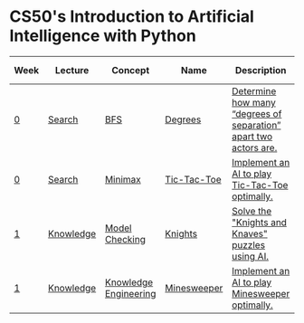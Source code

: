 # CS50's Introduction to Artificial Intelligence with Python

| Week                                           | Lecture                                   | Concept                                                                                  | Name                                           | Description                                                                                                              | How to Run            |
| ---------------------------------------------- | ----------------------------------------- | ---------------------------------------------------------------------------------------- | ---------------------------------------------- | ------------------------------------------------------------------------------------------------------------------------ | --------------------- |
| [0](https://cs50.harvard.edu/ai/2020/weeks/0/) | [Search](https://youtu.be/WbzNRTTrX0g)    | [BFS](https://cs50.harvard.edu/ai/2020/notes/0/#breadth-first-search)                    | [Degrees](lec0/degrees/degrees.py)             | [Determine how many “degrees of separation” apart two actors are.](https://cs50.harvard.edu/ai/2020/projects/0/degrees/) | `$ python degrees.py` |
| [0](https://cs50.harvard.edu/ai/2020/weeks/0/) | [Search](https://youtu.be/WbzNRTTrX0g)    | [Minimax](https://cs50.harvard.edu/ai/2020/notes/0/#minimax)                             | [Tic-Tac-Toe](lec0/tictactoe/tictactoe.py)     | [Implement an AI to play Tic-Tac-Toe optimally.](https://cs50.harvard.edu/ai/2020/projects/0/tictactoe/)                 | `$ python runner.py`  |
| [1](https://cs50.harvard.edu/ai/2020/weeks/1/) | [Knowledge](https://youtu.be/HWQLez87vqM) | [Model Checking](https://cs50.harvard.edu/ai/2020/notes/1/#inference)                    | [Knights](lec1/knights/puzzle.py)              | [Solve the "Knights and Knaves" puzzles using AI.](https://cs50.harvard.edu/ai/2020/projects/1/knights/)                 | `$ python puzzle.py`  |
| [1](https://cs50.harvard.edu/ai/2020/weeks/1/) | [Knowledge](https://youtu.be/HWQLez87vqM) | [Knowledge Engineering](https://cs50.harvard.edu/ai/2020/notes/1/#knowledge-engineering) | [Minesweeper](lec1/minesweeper/minesweeper.py) | [Implement an AI to play Minesweeper optimally.](https://cs50.harvard.edu/ai/2020/projects/1/minesweeper/)               | `$ python runner.py`  |
